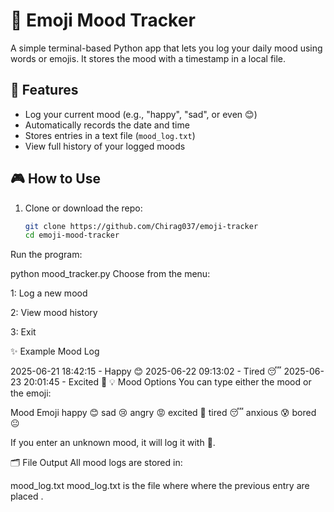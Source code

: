 
# 🧠 Emoji Mood Tracker

A simple terminal-based Python app that lets you log your daily mood using words or emojis. It stores the mood with a timestamp in a local file.

## 🚀 Features

- Log your current mood (e.g., "happy", "sad", or even 😊)
- Automatically records the date and time  
- Stores entries in a text file (`mood_log.txt`)
- View full history of your logged moods

## 🎮 How to Use

1. Clone or download the repo:  
   ```bash
   git clone https://github.com/Chirag037/emoji-tracker
   cd emoji-mood-tracker
Run the program:

python mood_tracker.py
Choose from the menu:

1: Log a new mood

2: View mood history

3: Exit

✨ Example Mood Log

2025-06-21 18:42:15 - Happy 😊
2025-06-22 09:13:02 - Tired 😴
2025-06-23 20:01:45 - Excited 🤩
💡 Mood Options
You can type either the mood or the emoji:

Mood	Emoji
happy	😊
sad	😢
angry	😡
excited	🤩
tired	😴
anxious	😰
bored	😐

If you enter an unknown mood, it will log it with 🤔.

🗂 File Output
All mood logs are stored in:


mood_log.txt
mood_log.txt is the file where where the previous entry are placed .


